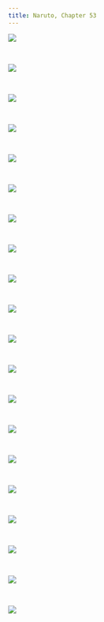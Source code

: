 ```yaml
---
title: Naruto, Chapter 53
---
```

[![](https://1.bp.blogspot.com/-9qGME7TaAA8/XvJe1yPoJ_I/AAAAAAABBi8/i43UsUUrBy0fsKNEOtNZX7NAIUwzuhkXQCLcBGAsYHQ/s1600/001.jpg)](https://1.bp.blogspot.com/-9qGME7TaAA8/XvJe1yPoJ_I/AAAAAAABBi8/i43UsUUrBy0fsKNEOtNZX7NAIUwzuhkXQCLcBGAsYHQ/s1600/001.jpg)

 

[![](https://1.bp.blogspot.com/-X80RHycoMIU/XvJe1761eyI/AAAAAAABBjA/rAPaOxUy6nQpk1xVGHd6_0h1ObYrUbEZgCLcBGAsYHQ/s1600/002.jpg)](https://1.bp.blogspot.com/-X80RHycoMIU/XvJe1761eyI/AAAAAAABBjA/rAPaOxUy6nQpk1xVGHd6_0h1ObYrUbEZgCLcBGAsYHQ/s1600/002.jpg)

 

[![](https://1.bp.blogspot.com/-1uu0NGlckl4/XvJe1-wnK8I/AAAAAAABBi4/QwbpcLuvTRQpjarHVqZphm_sgl6unYo0wCLcBGAsYHQ/s1600/003.jpg)](https://1.bp.blogspot.com/-1uu0NGlckl4/XvJe1-wnK8I/AAAAAAABBi4/QwbpcLuvTRQpjarHVqZphm_sgl6unYo0wCLcBGAsYHQ/s1600/003.jpg)

 

[![](https://1.bp.blogspot.com/-Ns9QLNiXc-Q/XvJe2Y1VzmI/AAAAAAABBjE/Rl0dYYNddG8_I9Nun-GbuOlbzmsKkFZRACLcBGAsYHQ/s1600/004.jpg)](https://1.bp.blogspot.com/-Ns9QLNiXc-Q/XvJe2Y1VzmI/AAAAAAABBjE/Rl0dYYNddG8_I9Nun-GbuOlbzmsKkFZRACLcBGAsYHQ/s1600/004.jpg)

 

[![](https://1.bp.blogspot.com/-cVKANJ5hPaM/XvJe2uLvDlI/AAAAAAABBjI/svotYkzzyBUkSfOgCuQ9j0bnl4WuzFYCACLcBGAsYHQ/s1600/005.jpg)](https://1.bp.blogspot.com/-cVKANJ5hPaM/XvJe2uLvDlI/AAAAAAABBjI/svotYkzzyBUkSfOgCuQ9j0bnl4WuzFYCACLcBGAsYHQ/s1600/005.jpg)

 

[![](https://1.bp.blogspot.com/-fCV0bWQB2Wg/XvJe21zXHVI/AAAAAAABBjM/bxG5gV1quDkBPKb22qDQMDuq8fLP-CLmQCLcBGAsYHQ/s1600/006.jpg)](https://1.bp.blogspot.com/-fCV0bWQB2Wg/XvJe21zXHVI/AAAAAAABBjM/bxG5gV1quDkBPKb22qDQMDuq8fLP-CLmQCLcBGAsYHQ/s1600/006.jpg)

 

[![](https://1.bp.blogspot.com/-aK45LNB2fCk/XvJe3LFXi5I/AAAAAAABBjQ/fGVtNLXGnlQpsrcWvE0UXPqmHGzRLVqpwCLcBGAsYHQ/s1600/007.jpg)](https://1.bp.blogspot.com/-aK45LNB2fCk/XvJe3LFXi5I/AAAAAAABBjQ/fGVtNLXGnlQpsrcWvE0UXPqmHGzRLVqpwCLcBGAsYHQ/s1600/007.jpg)

 

[![](https://1.bp.blogspot.com/-8gnDBGHb6nw/XvJe3JaBYII/AAAAAAABBjU/76AEj_3JOYMlCqTxz58AvyQ9_GM-j_gQACLcBGAsYHQ/s1600/008.jpg)](https://1.bp.blogspot.com/-8gnDBGHb6nw/XvJe3JaBYII/AAAAAAABBjU/76AEj_3JOYMlCqTxz58AvyQ9_GM-j_gQACLcBGAsYHQ/s1600/008.jpg)

 

[![](https://1.bp.blogspot.com/-a3nARduVHvQ/XvJe3cn-MNI/AAAAAAABBjY/w9xbF4HPYh88MtWWifZRUpdKdvZm1GGAACLcBGAsYHQ/s1600/009.jpg)](https://1.bp.blogspot.com/-a3nARduVHvQ/XvJe3cn-MNI/AAAAAAABBjY/w9xbF4HPYh88MtWWifZRUpdKdvZm1GGAACLcBGAsYHQ/s1600/009.jpg)

 

[![](https://1.bp.blogspot.com/-wC_QebW24Ak/XvJe3TLPFEI/AAAAAAABBjc/QAze-zP9Nwkr2fFTxiKWIzxiI8Zx_9LegCLcBGAsYHQ/s1600/010.jpg)](https://1.bp.blogspot.com/-wC_QebW24Ak/XvJe3TLPFEI/AAAAAAABBjc/QAze-zP9Nwkr2fFTxiKWIzxiI8Zx_9LegCLcBGAsYHQ/s1600/010.jpg)

 

[![](https://1.bp.blogspot.com/-_GFeSRkY3yM/XvJe3qjvnaI/AAAAAAABBjk/5iebJSHo36kXZBGfOqWRIAGuj8s6FvXGACLcBGAsYHQ/s1600/011.jpg)](https://1.bp.blogspot.com/-_GFeSRkY3yM/XvJe3qjvnaI/AAAAAAABBjk/5iebJSHo36kXZBGfOqWRIAGuj8s6FvXGACLcBGAsYHQ/s1600/011.jpg)

 

[![](https://1.bp.blogspot.com/-KvLZzwKK2Mw/XvJe3xfY_VI/AAAAAAABBjg/Yh21gfMTMukDH2fryxUdWMAkYuncr5OzACLcBGAsYHQ/s1600/012.jpg)](https://1.bp.blogspot.com/-KvLZzwKK2Mw/XvJe3xfY_VI/AAAAAAABBjg/Yh21gfMTMukDH2fryxUdWMAkYuncr5OzACLcBGAsYHQ/s1600/012.jpg)

 

[![](https://1.bp.blogspot.com/-ThDxyoeCnS0/XvJe33Ch5zI/AAAAAAABBjo/b5s6VPUp3HE6SyQmHUBLIsHUlEJUo3H6ACLcBGAsYHQ/s1600/013.jpg)](https://1.bp.blogspot.com/-ThDxyoeCnS0/XvJe33Ch5zI/AAAAAAABBjo/b5s6VPUp3HE6SyQmHUBLIsHUlEJUo3H6ACLcBGAsYHQ/s1600/013.jpg)

 

[![](https://1.bp.blogspot.com/-FnKYB5CdFX0/XvJe4MXDhzI/AAAAAAABBjs/Nwn72CZ9xU8xDyGH1ABBhCT6omTRWO1_gCLcBGAsYHQ/s1600/014.jpg)](https://1.bp.blogspot.com/-FnKYB5CdFX0/XvJe4MXDhzI/AAAAAAABBjs/Nwn72CZ9xU8xDyGH1ABBhCT6omTRWO1_gCLcBGAsYHQ/s1600/014.jpg)

 

[![](https://1.bp.blogspot.com/-f-VzRzkWaQU/XvJe4WX5nzI/AAAAAAABBjw/uO-0hxfkvRY5pqKqMKx6Cel_WbqQ-3mggCLcBGAsYHQ/s1600/015.jpg)](https://1.bp.blogspot.com/-f-VzRzkWaQU/XvJe4WX5nzI/AAAAAAABBjw/uO-0hxfkvRY5pqKqMKx6Cel_WbqQ-3mggCLcBGAsYHQ/s1600/015.jpg)

 

[![](https://1.bp.blogspot.com/-2rntu26tkJI/XvJe4inCanI/AAAAAAABBj0/NMR0RDeW7TIi-kPrU6k_r4l7nr-H4u7UACLcBGAsYHQ/s1600/016.jpg)](https://1.bp.blogspot.com/-2rntu26tkJI/XvJe4inCanI/AAAAAAABBj0/NMR0RDeW7TIi-kPrU6k_r4l7nr-H4u7UACLcBGAsYHQ/s1600/016.jpg)

 

[![](https://1.bp.blogspot.com/-VPTFL8YnOCs/XvJe4ofejrI/AAAAAAABBj4/a5Qbsp6PY3QePzEdVS2YcPBfSlAAD3QjACLcBGAsYHQ/s1600/017.jpg)](https://1.bp.blogspot.com/-VPTFL8YnOCs/XvJe4ofejrI/AAAAAAABBj4/a5Qbsp6PY3QePzEdVS2YcPBfSlAAD3QjACLcBGAsYHQ/s1600/017.jpg)

 

[![](https://1.bp.blogspot.com/-CG8x6wTCp0k/XvJe43ITiiI/AAAAAAABBj8/zrKGYZgHQ9U6RLtObOqrgVInx-zpHDSIwCLcBGAsYHQ/s1600/018.jpg)](https://1.bp.blogspot.com/-CG8x6wTCp0k/XvJe43ITiiI/AAAAAAABBj8/zrKGYZgHQ9U6RLtObOqrgVInx-zpHDSIwCLcBGAsYHQ/s1600/018.jpg)

 

[![](https://1.bp.blogspot.com/-wZxE7rcEtSQ/XvJe5T5HvOI/AAAAAAABBkA/UFx_AtzpAfI6ZoSSCkiWniwT64sqC9ZCgCLcBGAsYHQ/s1600/019.jpg)](https://1.bp.blogspot.com/-wZxE7rcEtSQ/XvJe5T5HvOI/AAAAAAABBkA/UFx_AtzpAfI6ZoSSCkiWniwT64sqC9ZCgCLcBGAsYHQ/s1600/019.jpg)

 

[![](https://1.bp.blogspot.com/-6cDj9iK9FcI/XvJe5f2UQbI/AAAAAAABBkE/LvvYTXkWJe43Y7pdX-9q9ut0Gli2DvbjACLcBGAsYHQ/s1600/020.jpg)](https://1.bp.blogspot.com/-6cDj9iK9FcI/XvJe5f2UQbI/AAAAAAABBkE/LvvYTXkWJe43Y7pdX-9q9ut0Gli2DvbjACLcBGAsYHQ/s1600/020.jpg)